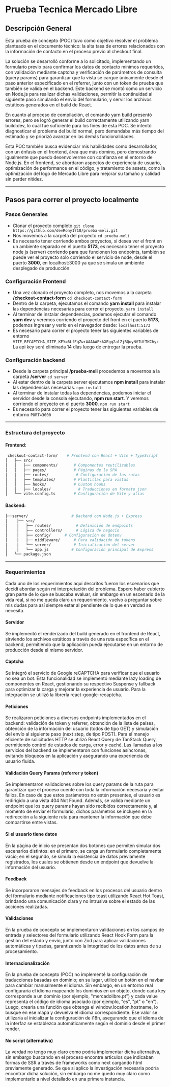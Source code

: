 # Prueba Tecnica Mercado Libre

## Descripción General
Esta prueba de concepto (POC) tuvo como objetivo resolver el problema planteado en el documento técnico: la alta tasa de errores relacionados con la información de contacto en el proceso previo al checkout final.

La solución se desarrolló conforme a lo solicitado, implementando un formulario previo para confirmar los datos de contacto mínimos requeridos, con validación mediante captcha y verificación de parámetros de consulta (query params) para garantizar que la vista se cargue únicamente desde el paso anterior especificado en el referrer, junto con un token de prueba que también se valida en el backend. Este backend se montó como un servicio en Node.js para realizar dichas validaciones, permitir la continuidad al siguiente paso simulando el envío del formulario, y servir los archivos estáticos generados en el build de React.

En cuanto al proceso de compilación, el comando yarn build presentó errores, pero se logró generar el build correctamente utilizando yarn build:dev, lo cual fue suficiente para los fines de esta POC. Se intentó diagnosticar el problema del build normal, pero demandaba más tiempo del estimado y se priorizó avanzar en las demás funcionalidades.

Esta POC también busca evidenciar mis habilidades como desarrollador, con un énfasis en el frontend, área que más domino, pero demostrando igualmente que puedo desenvolverme con confianza en el entorno de Node.js. En el frontend, se abordaron aspectos de experiencia de usuario, optimización de performance en el código, y tratamiento de assets, como la optimización del logo de Mercado Libre para mejorar su tamaño y calidad sin perder nitidez.


------------



## Pasos para correr el proyecto localmente
### Pasos Generales
- Clonar el proyecto completo
`git clone https://github.com/devRony1710/prueba-meli.git`
- Nos movemos a la carpeta del proyecto
`cd prueba-meli`
- Es necesario tener corriendo ambos proyectos, si desea ver el front en un ambiente separado en el puerto **5173**,  es necesario tener el proyecto node js (server) corriendo para que funcionen los endpoints, también se puede ver el proyecto solo corriendo el servicio de node, desde el puerto **3000**, en localhost:3000 ya que se simula un ambiente desplegado de producción.

### Configuración Frontend
- Una vez clonado el proyecto completo, nos movemos a la carpeta **/checkout-contact-form**
`cd checkout-contact-form`
- Dentro de la carpeta, ejecutamos el comando **yarn install** para instalar las dependencias necesarias para correr el proyecto.
`yarn install`
- Al terminar de instalar dependencias, podemos ejecutar el comando **yarn dev** y veremos corriendo el proyecto del front en el puerto **5173**, podemos ingresar y verlo en el navegador desde: 
`localhost:5173`
- Es necesario para correr el proyecto tener las siguientes variables de entorno
``VITE_RECAPTCHA_SITE_KEY=6LfFqZwrAAAAAPkkXEgq2alZjBQuyNVIUfTKChyz
`` La api key será eliminada 14 días luego de entregar la prueba.

### Configuración backend
- Desde la carpeta principal **/prueba-meli** procedemos a movernos a la carpeta **/server**
`cd server`
- Al estar dentro de la carpeta server ejecutamos **npm install** para instalar las dependencias necesarias.
`npm install`
- Al terminar de instalar todas las dependencias, podemos iniciar el servidor desde la consola ejecutando, **npm run start**. Y veremos corriendo el proyecto en el puerto **3000**.
`npm run start`
- Es necesario para correr el proyecto tener las siguientes variables de entorno
``PORT=3000
``
------------

### Estructura del proyecto
#### Frontend:
````bash
 checkout-contact-form/    # Frontend con React + Vite + TypeScript
│   ├── src/
│   │   ├── components/       # Componentes reutilizables
│   │   ├── pages/            # Páginas de la SPA
│   │   ├── routes/            # Configuración de las rutas
│   │   ├── templates/        # Plantillas para vistas
│   │   ├── hooks/            # Custom hooks
│   │   ├── locales/            # Traducciones en formato json
│   └── vite.config.ts        # Configuración de Vite y alias
````
#### Backend:
````bash
├──server/                   # Backend con Node.js + Express
│    ├── src/
│    │   ├── routes/           # Definición de endpoints
│    │   ├── controllers/      # Lógica de negocio
│    │   ├── config/      # Configuración de dotenv
│    │   ├── middleware/      # Para validación de tokens
│    │   └── server/          # Inicialización del server
│    │   └── app.js          # Configuración principal de Express
│   └── package.json
````


------------
### Requerimientos
Cada uno de los requerimientos aquí descritos fueron los escenarios que decidí abordar según mi interpretación del problema. Espero haber cubierto gran parte de lo que se buscaba evaluar, sin embargo en un escenario de la vida real, si no me queda claro un requerimiento, vuelvo a preguntar sobre mis dudas para así siempre estar al pendiente de lo que en verdad se necesita.

#### Servidor
Se implementó el renderizado del build generado en el frontend de React, sirviendo los archivos estáticos a través de una ruta específica en el backend, permitiendo que la aplicación pueda ejecutarse en un entorno de producción desde el mismo servidor.

#### Captcha
Se integró el servicio de Google reCAPTCHA para verificar que el usuario no sea un bot. Esta funcionalidad se implementó mediante lazy loading de componentes en React, gestionando su respectivo Suspense y fallback para optimizar la carga y mejorar la experiencia de usuario. Para la integración se utilizó la librería react-google-recaptcha.

#### Peticiones
Se realizaron peticiones a diversos endpoints implementados en el backend: validación de token y referrer, obtención de la lista de países, obtención de la información del usuario (todos de tipo GET) y simulación del envío al siguiente paso (next step, de tipo POST). Para el manejo eficiente de solicitudes HTTP se utilizó React Query de TanStack Query, permitiendo control de estados de carga, error y caché. Las llamadas a los servicios del backend se implementaron con funciones asíncronas, evitando bloqueos en la aplicación y asegurando una experiencia de usuario fluida.

#### Validación Query Params (referrer y token)
Se implementaron validaciones sobre los query params de la ruta para garantizar que el proceso cuente con toda la información necesaria y evitar fallos. En caso de que estos parámetros no estén presentes, el usuario es redirigido a una vista 404 Not Found. Además, se valida mediante un endpoint que los query params hayan sido recibidos correctamente y, al momento de enviar el formulario, dichos parámetros se incluyen en la redirección a la siguiente ruta para mantener la información que debe compartirse entre vistas.

#### Si el usuario tiene datos
En la página de inicio se presentan dos botones que permiten simular dos escenarios distintos: en el primero, se carga un formulario completamente vacío; en el segundo, se simula la existencia de datos previamente registrados, los cuales se obtienen desde un endpoint que devuelve la información del usuario.

#### Feedback
Se incorporaron mensajes de feedback en los procesos del usuario dentro del formulario mediante notificaciones tipo toast utilizando React Hot Toast, brindando una comunicación clara y no intrusiva sobre el estado de las acciones realizadas.

#### Validaciones
En la prueba de concepto se implementaron validaciones en los campos de entrada y selectores del formulario utilizando React Hook Form para la gestión del estado y envío, junto con Zod para aplicar validaciones automáticas y tipadas, garantizando la integridad de los datos antes de su procesamiento.

#### Internacionalización
En la prueba de concepto (POC) no implementé la configuración de traducciones basadas en dominio; en su lugar, utilicé un botón en el navbar para cambiar manualmente el idioma. Sin embargo, en un entorno real configuraría el idioma mapeando los dominios en un objeto, donde cada key corresponde a un dominio (por ejemplo, "mercadolibre.pt") y cada value representa el código de idioma asociado (por ejemplo, "es", "pt" o "en"). Luego, crearía una función que obtenga el window.location.hostname, lo busque en ese mapa y devuelva el idioma correspondiente. Ese valor se utilizaría al inicializar la configuración de i18n, asegurando que el idioma de la interfaz se establezca automáticamente según el dominio desde el primer render.

#### No script (alternativa)
La verdad no tengo muy claro como podría implementar dicha alternativa, sin embargo buscando en el proceso encontre articulos que indicaban formas de SSR a través de frameworks como next cargando html previamente generado. Se que si aplico la investigación necesaria podría encontrar dicha solución, sin embargo no me quedo muy claro como implementarlo a nivel detallado en una primera instancia. 